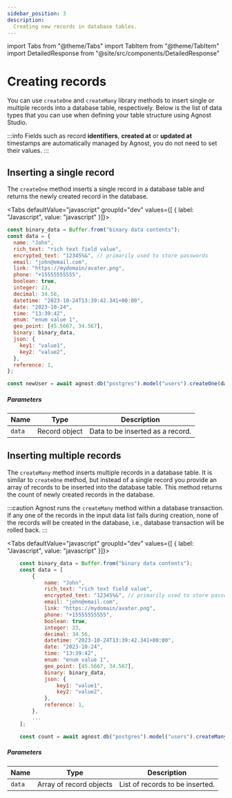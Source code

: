 ```yaml
---
sidebar_position: 3
description:
  Creating new records in database tables.
---
```


import Tabs from "@theme/Tabs"
import TabItem from "@theme/TabItem"
import DetailedResponse from "@site/src/components/DetailedResponse"

# Creating records

You can use `createOne` and `createMany` library methods to insert single or multiple records into a database table, respectively. Below is the list of data types that you can use when defining your table structure using Agnost Studio.

:::info
Fields such as record **identifiers**, **created at** or **updated at** timestamps are automatically managed by Agnost, you do not need to set their values.
:::

## Inserting a single record
The `createOne` method inserts a single record in a database table and returns the newly created record in the database.

<Tabs defaultValue="javascript" groupId="dev" values={[ { label: "Javascript", value: "javascript" }]}>


<TabItem value="javascript">


```javascript
const binary_data = Buffer.from("binary data contents");
const data = {
  name: "John",
  rich_text: "rich text field value",
  encrypted_text: "12345%&", // primarily used to store passwords
  email: "john@email.com",
  link: "https://mydomain/avater.png",
  phone: "+15555555555",
  boolean: true,
  integer: 23,
  decimal: 34.56,
  datetime: "2023-10-24T13:39:42.341+00:00",
  date: "2023-10-24",
  time: "13:39:42",
  enum: "enum value 1",
  geo_point: [45.5667, 34.567],
  binary: binary_data,
  json: {
    key1: "value1",
    key2: "value2",
  },
  reference: 1,
};

const newUser = await agnost.db("postgres").model("users").createOne(data);
```

</TabItem>
</Tabs>


##### Parameters

| Name   | Type        | Description                      |
| ------ | ----------- | -------------------------------- |
| `data` | Record object | Data to be inserted as a record. |


## Inserting multiple records
The `createMany` method inserts multiple records in a database table. It is similar to `createOne` method, but instead of a single record you provide an array of records to be inserted into the database table. This method returns the count of newly created records in the database.

:::caution
Agnost runs the `createMany` method within a database transaction. If any one of the records in the input data list fails during creation, none of the records will be created in the database, i.e., database transaction will be rolled back.
:::


<Tabs defaultValue="javascript" groupId="dev" values={[ { label: "Javascript", value: "javascript" }]}>


<TabItem value="javascript">


```javascript
	const binary_data = Buffer.from("binary data contents");
	const data = [
		{
			name: "John",
			rich_text: "rich text field value",
			encrypted_text: "12345%&", // primarily used to store passwords
			email: "john@email.com",
			link: "https://mydomain/avater.png",
			phone: "+15555555555",
			boolean: true,
			integer: 23,
			decimal: 34.56,
			datetime: "2023-10-24T13:39:42.341+00:00",
			date: "2023-10-24",
			time: "13:39:42",
			enum: "enum value 1",
			geo_point: [45.5667, 34.567],
			binary: binary_data,
			json: {
				key1: "value1",
				key2: "value2",
			},
			reference: 1,
		},
		...
	];

	const count = await agnost.db("postgres").model("users").createMany(data);
```

</TabItem>
</Tabs>

##### Parameters

| Name   | Type          | Description                     |
| ------ | ------------- | ------------------------------- |
| `data` | Array of record objects | List of records to be inserted. |